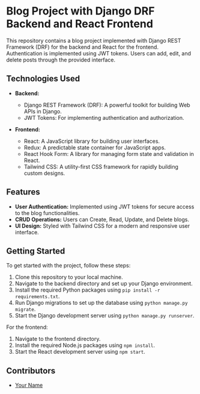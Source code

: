 # Blog Project with Django DRF Backend and React Frontend

This repository contains a blog project implemented with Django REST Framework (DRF) for the backend and React for the frontend. Authentication is implemented using JWT tokens. Users can add, edit, and delete posts through the provided interface.

## Technologies Used

- **Backend:**
  - Django REST Framework (DRF): A powerful toolkit for building Web APIs in Django.
  - JWT Tokens: For implementing authentication and authorization.
  
- **Frontend:**
  - React: A JavaScript library for building user interfaces.
  - Redux: A predictable state container for JavaScript apps.
  - React Hook Form: A library for managing form state and validation in React.
  - Tailwind CSS: A utility-first CSS framework for rapidly building custom designs.

## Features

- **User Authentication:** Implemented using JWT tokens for secure access to the blog functionalities.
- **CRUD Operations:** Users can Create, Read, Update, and Delete blogs.
- **UI Design:** Styled with Tailwind CSS for a modern and responsive user interface.

## Getting Started

To get started with the project, follow these steps:

1. Clone this repository to your local machine.
2. Navigate to the backend directory and set up your Django environment.
3. Install the required Python packages using `pip install -r requirements.txt`.
4. Run Django migrations to set up the database using `python manage.py migrate`.
5. Start the Django development server using `python manage.py runserver`.

For the frontend:

1. Navigate to the frontend directory.
2. Install the required Node.js packages using `npm install`.
3. Start the React development server using `npm start`.

## Contributors

- [Your Name](https://github.com/your_username)
